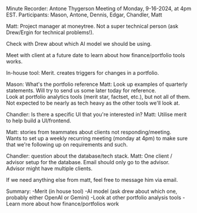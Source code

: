 Minute Recorder: Antone Thygerson
Meeting of Monday, 9-16-2024, at 4pm EST.
Participants: Mason, Antone, Dennis, Edgar, Chandler, Matt

Matt:  Project manager at moneytree.  Not a super technical person (ask Drew/Ergin for technical problems!).

Check with Drew about which AI model we should be using.

Meet with client at a future date to learn about how finance/portfolio tools works.

In-house tool: Merit.  creates triggers for changes in a portfolio.

Mason: What's the portfolio reference
Matt: Look up examples of quarterly statements.  Will try to send us some later today for reference.  
Look at portfolio analytics tools (merit star, factset, etc.), but not all of them.  
Not expected to be nearly as tech heavy as the other tools we'll look at.

Chandler: Is there a specific UI that you're interested in?
Matt: Utilise merit to help build a UI/frontend.

Matt: stories from teammates about clients not responding/meeting.  
Wants to set up a weekly recurring meeting (monday at 4pm) to make sure that we're following up on requirements and such.

Chandler: question about the database/tech stack.
Matt: One client / advisor setup for the database.  Email should only go to the advisor.  
Advisor might have multiple clients.

If we need anything else from matt, feel free to message him via email.


Summary:
-Merit (in house tool)
-AI model (ask drew about which one, probably either OpenAI or Gemini)
-Look at other portfolio analysis tools
-Learn more about how finance/portfolios work


